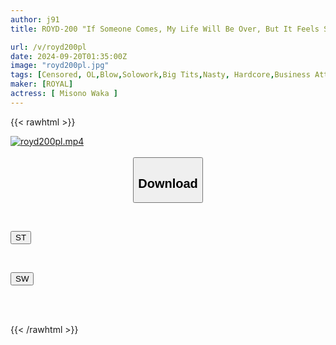 ```yaml
---
author: j91
title: ROYD-200 "If Someone Comes, My Life Will Be Over, But It Feels So Good..." I Heard Her Inner Voice, So I Fucked This Overbearing Female Boss, Who Has Nothing But A Desire For Destruction, In A Place Where It Wouldn't Be Surprising If She Found Out At Any Time. Waka Misono

url: /v/royd200pl
date: 2024-09-20T01:35:00Z
image: "royd200pl.jpg"
tags: [Censored, OL,Blow,Solowork,Big Tits,Nasty, Hardcore,Business Attire	]
maker: [ROYAL]
actress: [ Misono Waka ]
---
```



{{< rawhtml >}}

<div class="video" data-videoid="rDK2ekJj9DTbrG8">
    <a href="javascript:;">
        <img src="/v/royd200pl/royd200pl.jpg" width="WIDTH" height="HEIGHT" alt="royd200pl.mp4" loading="lazy">
    </a>
</div>

<script type="text/javascript" src="https://j91.asia/asset/on-demand-st.js"></script>

<br>
  <link rel="stylesheet" href="https://j91.asia/asset/bs5.css">
  
  <center>
  <button class="btn btn-primary" type="button" data-bs-toggle="collapse" data-bs-target=".multi-collapse" aria-expanded="false" aria-controls="multiCollapseExample1 multiCollapseExample2"><h2>Download</h2></button></center>
</p>
<div class="row">
  <div class="col">
    <div class="collapse multi-collapse" id="multiCollapseExample1">
      <div class="card card-body">
	      	      <br>
<div class="buttons">  
<p><a href="/v/royd200pl/st.html" target="_blank"><button class="btn-hover color-3"><i class="fa fa-download"></i> ST</button></a></p></div>
    </div>
  </div>
</div>
  <div class="col">
    <div class="collapse multi-collapse" id="multiCollapseExample2">
      <div class="card card-body">
	      <br>
<div class="buttons">
<p><a href="/v/royd200pl/sw.html" target="_blank"><button class="btn-hover color-2"><i class="fa fa-download"></i> SW</button></a></p></div>
<br><br>
      </div>
    </div>
  </div>
</div>

{{< /rawhtml >}}
